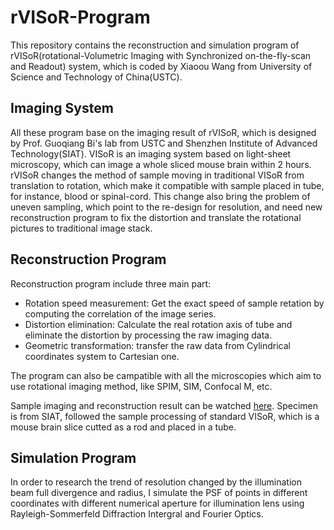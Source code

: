 # rVISoR-Program
This repository contains the reconstruction and simulation program of rVISoR(rotational-Volumetric Imaging with Synchronized on-the-fly-scan and Readout) system, which is coded by Xiaoou Wang from University of Science and Technology of China(USTC).

## Imaging System
All these program base on the imaging result of rVISoR, which is designed by Prof. Guoqiang Bi's lab from USTC and Shenzhen Institute of Advanced Technology(SIAT). VISoR is an imaging system based on light-sheet microscopy, which can image a whole sliced mouse brain within 2 hours. rVISoR changes the method of sample moving in traditional VISoR from translation to rotation, which make it compatible with sample placed in tube, for instance, blood or spinal-cord. This change also bring the problem of uneven sampling, which point to the re-design for resolution, and need new reconstruction program to fix the distortion and translate the rotational pictures to traditional image stack.

## Reconstruction Program
Reconstruction program include three main part:
* Rotation speed measurement: Get the exact speed of sample retation by computing the correlation of the image series.
* Distortion elimination: Calculate the real rotation axis of tube and eliminate the distortion by processing the raw imaging data.
* Geometric transformation: transfer the raw data from Cylindrical coordinates system to Cartesian one.

The program can also be campatible with all the microscopies which aim to use rotational imaging method, like SPIM, SIM, Confocal M, etc.

Sample imaging and reconstruction result can be watched [here](https://1drv.ms/u/s!AgfnwtX6aI6GzO0sLuV0MmgjOTAXBQ?e=DYVmY0). Specimen is from SIAT, followed the sample processing of standard VISoR, which is a mouse brain slice cutted as a rod and placed in a tube.

## Simulation Program
In order to research the trend of resolution changed by the illumination beam full divergence and radius, I simulate the PSF of points in different coordinates with different numerical aperture for illumination lens using Rayleigh-Sommerfeld Diffraction Intergral and Fourier Optics.
